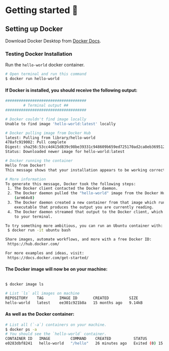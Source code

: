 # Getting started 🚀

## Setting up Docker

Download Docker Desktop from [Docker Docs](https://docs.docker.com/desktop/).

### Testing Docker Installation

Run the `hello-world` docker container.

```bash
# Open terminal and run this command
$ docker run hello-world
```

#### If Docker is installed, you should receive the following output:

```bash
####################################
        # Terminal output ##
####################################

# Docker couldn't find image locally
Unable to find image 'hello-world:latest' locally

# Docker pulling image from Docker Hub
latest: Pulling from library/hello-world
478afc919002: Pull complete
Digest: sha256:53cc4d415d839c98be39331c948609b659ed725170ad2ca8eb36951288f81b75
Status: Downloaded newer image for hello-world:latest

# Docker running the container
Hello from Docker!
This message shows that your installation appears to be working correctly.

# More information
To generate this message, Docker took the following steps:
 1. The Docker client contacted the Docker daemon.
 2. The Docker daemon pulled the "hello-world" image from the Docker Hub.
    (arm64v8)
 3. The Docker daemon created a new container from that image which runs the
    executable that produces the output you are currently reading.
 4. The Docker daemon streamed that output to the Docker client, which sent it
    to your terminal.

To try something more ambitious, you can run an Ubuntu container with:
 $ docker run -it ubuntu bash

Share images, automate workflows, and more with a free Docker ID:
 https://hub.docker.com/

For more examples and ideas, visit:
 https://docs.docker.com/get-started/
```

#### The Docker image will now be on your machine:

```bash

$ docker image ls

# List `ls` all images on machine
REPOSITORY    TAG       IMAGE ID       CREATED         SIZE
hello-world   latest    ee301c921b8a   15 months ago   9.14kB

```

#### As well as the Docker container:

```bash
# List all (`-a`) containers on your machine.
$ docker ps -a
# You should see the `hello-world` container.
CONTAINER ID   IMAGE         COMMAND    CREATED          STATUS                      PORTS     NAMES
e0283dbf8241   hello-world   "/hello"   26 minutes ago   Exited (0) 15 minutes ago             loving_galileo
```
